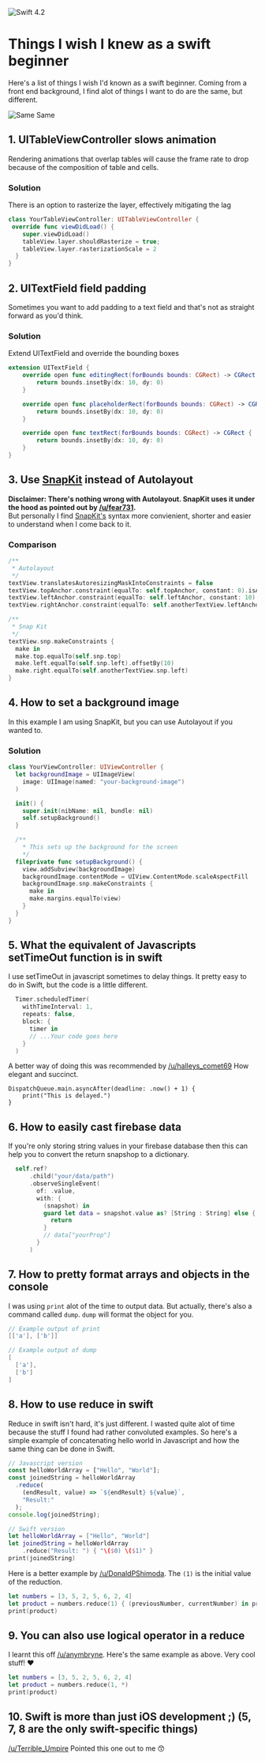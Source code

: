 ![Swift 4.2](https://img.shields.io/badge/Swift-4.2-orange.svg)
# Things I wish I knew as a swift beginner
Here's a list of things I wish I'd known as a swift beginner. Coming from a front end background, I find alot of things I want to do are the same, but different.

![Same Same](https://media.giphy.com/media/C6JQPEUsZUyVq/giphy.gif)

## 1. UITableViewController slows animation
Rendering animations that overlap tables will cause the frame rate to drop because of the composition of table and cells.
### Solution
There is an option to rasterize the layer, effectively mitigating the lag
```swift
class YourTableViewController: UITableViewController {
 override func viewDidLoad() {
    super.viewDidLoad()
    tableView.layer.shouldRasterize = true;
    tableView.layer.rasterizationScale = 2
  }
}
```

## 2. UITextField field padding
Sometimes you want to add padding to a text field and that's not as straight forward as you'd think.
### Solution
Extend UITextField and override the bounding boxes
```swift
extension UITextField {
    override open func editingRect(forBounds bounds: CGRect) -> CGRect {
        return bounds.insetBy(dx: 10, dy: 0)
    }

    override open func placeholderRect(forBounds bounds: CGRect) -> CGRect {
        return bounds.insetBy(dx: 10, dy: 0)
    }

    override open func textRect(forBounds bounds: CGRect) -> CGRect {
        return bounds.insetBy(dx: 10, dy: 0)
    }
}
```

## 3. Use [SnapKit](https://github.com/SnapKit/SnapKit) instead of Autolayout
**Disclaimer: There's nothing wrong with Autolayout. SnapKit uses it under the hood as pointed out by [/u/fear731](https://www.reddit.com/user/fear731).**  
But personally I find [SnapKit's](https://github.com/SnapKit/SnapKit) syntax more convienient, shorter and easier to understand when I come back to it.
### Comparison
```swift
/**
 * Autolayout
 */
textView.translatesAutoresizingMaskIntoConstraints = false
textView.topAnchor.constraint(equalTo: self.topAnchor, constant: 0).isActive = true
textView.leftAnchor.constraint(equalTo: self.leftAnchor, constant: 10).isActive = true
textView.rightAnchor.constraint(equalTo: self.anotherTextView.leftAnchor).isActive = true

/**
 * Snap Kit
 */
textView.snp.makeConstraints {
  make in
  make.top.equalTo(self.snp.top)
  make.left.equalTo(self.snp.left).offsetBy(10)
  make.right.equalTo(self.anotherTextView.snp.left)
}
```

## 4. How to set a background image
In this example I am using SnapKit, but you can use Autolayout if you wanted to.
### Solution
```swift
class YourViewController: UIViewController {
  let backgroundImage = UIImageView(
    image: UIImage(named: "your-background-image")
  )

  init() {
    super.init(nibName: nil, bundle: nil)
    self.setupBackground()
  }

  /**
    * This sets up the background for the screen
    */
  fileprivate func setupBackground() {
    view.addSubview(backgroundImage)
    backgroundImage.contentMode = UIView.ContentMode.scaleAspectFill
    backgroundImage.snp.makeConstraints {
      make in
      make.margins.equalTo(view)
    }
  }
}
```

## 5. What the equivalent of Javascripts setTimeOut function is in swift
I use setTimeOut in javascript sometimes to delay things. It pretty easy to do in Swift, but the code is a little different.
```swift
  Timer.scheduledTimer(
    withTimeInterval: 1,
    repeats: false,
    block: {
      timer in
      // ...Your code goes here
    }
  )
```
A better way of doing this was recommended by [/u/halleys_comet69](https://www.reddit.com/user/halleys_comet69) How elegant and succinct.
```
DispatchQueue.main.asyncAfter(deadline: .now() + 1) {
    print("This is delayed.")
}
``` 

## 6. How to easily cast firebase data
If you're only storing string values in your firebase database then this can help you to convert the return snapshop to a dictionary.
```swift
  self.ref?
      .child("your/data/path")
      .observeSingleEvent(
        of: .value,
        with: {
          (snapshot) in
          guard let data = snapshot.value as? [String : String] else {
            return
          }
          // data["yourProp"]
        }
      )
```

## 7. How to pretty format arrays and objects in the console
I was using `print` alot of the time to output data. But actually, there's also a command called `dump`. `dump` will format the object for you.
```swift
// Example output of print
[['a'], ['b']]

// Example output of dump
[
  ['a'],
  ['b']
]

```

## 8. How to use reduce in swift
Reduce in swift isn't hard, it's just different. I wasted quite alot of time because the stuff I found had rather convoluted examples. So here's a simple example of concatenating hello world in Javascript and how the same thing can be done in Swift.
```javascript
// Javascript version
const helloWorldArray = ["Hello", "World"];
const joinedString = helloWorldArray
  .reduce(
    (endResult, value) => `${endResult} ${value}`,
    "Result:"
  );
console.log(joinedString);
```
```swift
// Swift version
let helloWorldArray = ["Hello", "World"]
let joinedString = helloWorldArray
    .reduce("Result: ") { "\($0) \($1)" }
print(joinedString)
```

Here is a better example by [/u/DonaldPShimoda](https://www.reddit.com/user/DonaldPShimoda). The `(1)` is the initial value of the reduction.
```swift
let numbers = [3, 5, 2, 5, 6, 2, 4]
let product = numbers.reduce(1) { (previousNumber, currentNumber) in previousNumber * currentNumber }
print(product)
```

## 9. You can also use logical operator in a reduce
I learnt this off [/u/anymbryne](https://www.reddit.com/user/anymbryne). Here's the same example as above. Very cool stuff! ❤️
```swift
let numbers = [3, 5, 2, 5, 6, 2, 4]
let product = numbers.reduce(1, *)
print(product)
```

## 10. Swift is more than just iOS development ;) (5, 7, 8 are the only swift-specific things)
[/u/Terrible_Umpire](https://www.reddit.com/user/Terrible_Umpire) Pointed this one out to me 😙

